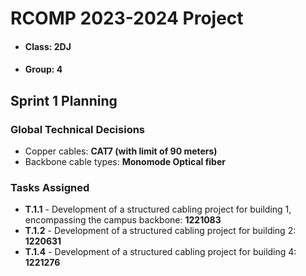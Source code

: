 # RCOMP 2023-2024 Project

- #### Class: 2DJ
- #### Group: 4

## Sprint 1 Planning

### Global Technical Decisions

- Copper cables: **CAT7 (with limit of 90 meters)**
- Backbone cable types: **Monomode Optical fiber**

### Tasks Assigned

- **T.1.1** - Development of a structured cabling project for building 1, encompassing the campus backbone: **1221083**
- **T.1.2** - Development of a structured cabling project for building 2: **1220631**
- **T.1.4** - Development of a structured cabling project for building 4: **1221276**